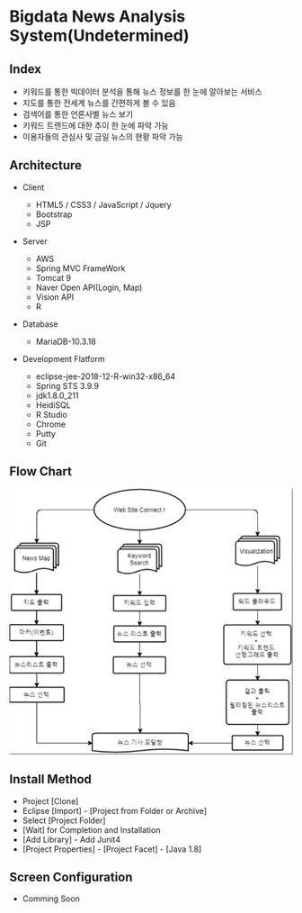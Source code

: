 # Bigdata News Analysis System(Undetermined)

## Index

- 키워드를 통한 빅데이터 분석을 통해 뉴스 정보를 한 눈에 알아보는 서비스
- 지도를 통한 전세계 뉴스를 간편하게 볼 수 있음
- 검색어를 통한 언론사별 뉴스 보기
- 키워드 트렌드에 대한 추이 한 눈에 파악 가능
- 이용자들의 관심사 및 금일 뉴스의 현황 파악 가능

## Architecture

- Client

  - HTML5 / CSS3 / JavaScript / Jquery
  - Bootstrap
  - JSP
  
- Server

  - AWS
  - Spring MVC FrameWork
  - Tomcat 9
  - Naver Open API(Login, Map)
  - Vision API
  - R
  
  
  
- Database

  - MariaDB-10.3.18
  

  
- Development Flatform

  - eclipse-jee-2018-12-R-win32-x86_64
  - Spring STS 3.9.9
  - jdk1.8.0_211
  - HeidiSQL
  - R Studio
  - Chrome
  - Putty
  - Git

## Flow Chart

![FlowChart](./images/FlowChart.png)

## Install Method

- Project [Clone]
- Eclipse [Import] - [Project from Folder or Archive]
- Select [Project Folder]
- [Wait] for Completion and Installation
- [Add Library] - Add Junit4
- [Project Properties] - [Project Facet] - [Java 1.8]

## Screen Configuration

- Comming Soon